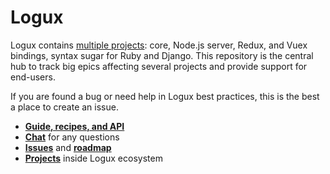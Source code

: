 # Logux

Logux contains [multiple projects](https://github.com/logux): core,
Node.js server, Redux, and Vuex bindings, syntax sugar for Ruby and Django.
This repository is the central hub to track big epics affecting several projects
and provide support for end-users.

If you are found a bug or need help in Logux best practices, this is the best
a place to create an issue.

* **[Guide, recipes, and API](https://logux.io/)**
* **[Chat](https://gitter.im/logux/logux)** for any questions
* **[Issues](https://github.com/logux/logux/issues)**
  and **[roadmap](https://github.com/orgs/logux/projects/1)**
* **[Projects](https://logux.io/guide/architecture/parts/)**
  inside Logux ecosystem
